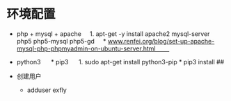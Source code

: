 # 环境配置

* php + mysql + apache
    1. apt-get -y install apache2 mysql-server php5 php5-mysql php5-gd
    * www.renfei.org/blog/set-up-apache-mysql-php-phpmyadmin-on-ubuntu-server.html        

* python3
     * pip3
        1. sudo apt-get install python3-pip
        * pip3 install ##

* 创建用户
	* adduser exfly
	